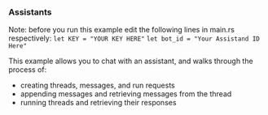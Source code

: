 ### Assistants
Note: before you run this example edit the following lines in main.rs respectively:
```let KEY = "YOUR KEY HERE"```
```let bot_id = "Your Assistand ID Here"```

This example allows you to chat with an assistant, and walks through the process of:
- creating threads, messages, and run requests
- appending messages and retrieving messages from the thread
- running threads and retrieving their responses